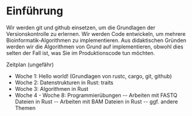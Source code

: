 # Einführung
Wir werden git und github einsetzen, um die Grundlagen der Versionskontrolle zu erlernen. 
Wir werden Code entwickeln, um mehrere Bioinformatik-Algorithmen zu implementieren. Aus didaktischen Gründen werden wir die Algorithmen von Grund auf implementieren, obwohl dies selten der Fall ist, was Sie im Produktionscode tun möchten.

Zeitplan (ungefähr)

- Woche 1: Hello world! (Grundlagen von rustc, cargo, git, github)
- Woche 2: Datenstrukturen in Rust: traits
- Woche 3: Algorithmen in Rust
- Woche 4 - Woche 8: Programmierübungen
-- Arbeiten mit FASTQ Dateien in Rust
-- Arbeiten mit BAM Dateien in Rust
-- ggf. andere Themen